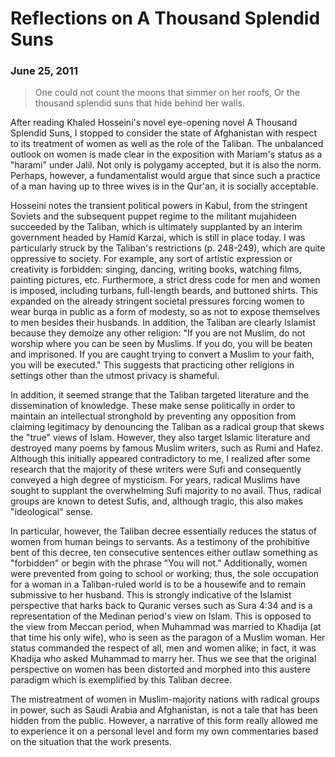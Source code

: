 # Reflections on A Thousand Splendid Suns
### June 25, 2011

> One could not count the moons that simmer on her roofs,
> Or the thousand splendid suns that hide behind her walls. 

After reading Khaled Hosseini's novel eye-opening novel A Thousand Splendid Suns, I stopped to consider the state of Afghanistan with respect to its treatment of women as well as the role of the Taliban. The unbalanced outlook on women is made clear in the exposition with Mariam's status as a "harami" under Jalil. Not only is polygamy accepted, but it is also the norm. Perhaps, however, a fundamentalist would argue that since such a practice of a man having up to three wives is in the Qur'an, it is socially acceptable. 

Hosseini notes the transient political powers in Kabul, from the stringent Soviets and the subsequent puppet regime to the militant mujahideen succeeded by the Taliban, which is ultimately supplanted by an interim government headed by Hamid Karzai, which is still in place today. I was particularly struck by the Taliban's restrictions (p. 248-249), which are quite oppressive to society. For example, any sort of artistic expression or creativity is forbidden: singing, dancing, writing books, watching films, painting pictures, etc. Furthermore, a strict dress code for men and women is imposed, including turbans, full-length beards, and buttoned shirts. This expanded on the already stringent societal pressures forcing women to wear burqa in public as a form of modesty, so as not to expose themselves to men besides their husbands. In addition, the Taliban are clearly Islamist because they demoize any other religion: "If you are not Muslim, do not worship where you can be seen by Muslims. If you do, you will be beaten and imprisoned. If you are caught trying to convert a Muslim to your faith, you will be executed." This suggests that practicing other religions in settings other than the utmost privacy is shameful.

In addition, it seemed strange that the Taliban targeted literature and the dissemination of knowledge. These make sense politically in order to maintain an intellectual stronghold by preventing any opposition from claiming legitimacy by denouncing the Taliban as a radical group that skews the "true" views of Islam. However, they also target Islamic literature and destroyed many poems by famous Muslim writers, such as Rumi and Hafez. Although this initially appeared contradictory to me, I realized after some research that the majority of these writers were Sufi and consequently conveyed a high degree of mysticism. For years, radical Muslims have sought to supplant the overwhelming Sufi majority to no avail. Thus, radical groups are known to detest Sufis, and, although tragic, this also makes "ideological" sense.

In particular, however, the Taliban decree essentially reduces the status of women from human beings to servants. As a testimony of the prohibitive bent of this decree, ten consecutive sentences either outlaw something as "forbidden" or begin with the phrase "You will not." Additionally, women were prevented from going to school or working; thus, the sole occupation for a woman in a Taliban-ruled world is to be a housewife and to remain submissive to her husband. This is strongly indicative of the Islamist perspective that harks back to Quranic verses such as Sura 4:34 and is a representation of the Medinan period's view on Islam. This is opposed to the view from Meccan period, when Muhammad was married to Khadija (at that time his only wife), who is seen as the paragon of a Muslim woman. Her status commanded the respect of all, men and women alike; in fact, it was Khadija who asked Muhammad to marry her. Thus we see that the original perspective on women has been distorted and morphed into this austere paradigm which is exemplified by this Taliban decree.

The mistreatment of women in Muslim-majority nations with radical groups in power, such as Saudi Arabia and Afghanistan, is not a tale that has been hidden from the public. However, a narrative of this form really allowed me to experience it on a personal level and form my own commentaries based on the situation that the work presents.